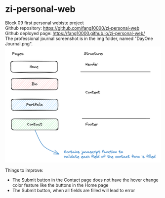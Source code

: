 # zi-personal-web
Block 09 first personal webiste project <br>
Github repository: https://github.com/fang10000/zi-personal-web <br>
Github deployed page: https://fang10000.github.io/zi-personal-web/ <br>
The professional journal screenshot is in the img folder, named "DayOne Journal.png". <br>
<img src="img/readme-pic.png">

Things to improve:
* The Submit button in the Contact page does not have the hover change color feature like the buttons in the Home page
* The Submit button, when all fields are filled will lead to error